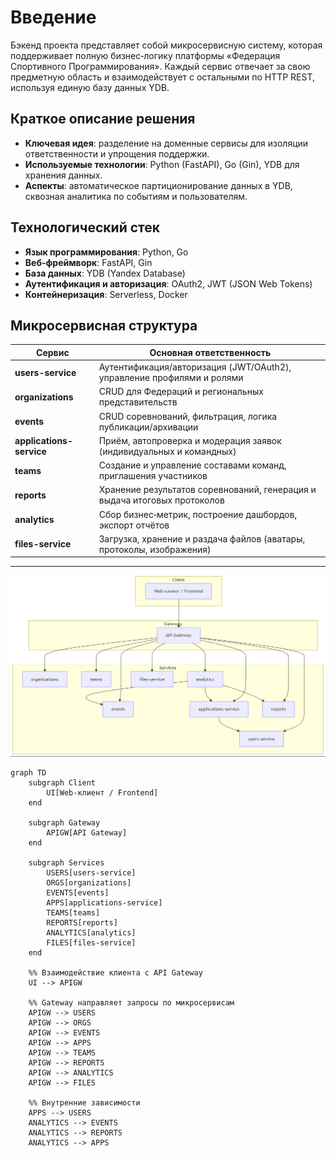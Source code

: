 # Введение

Бэкенд проекта представляет собой микросервисную систему, которая поддерживает полную бизнес‑логику платформы «Федерация Спортивного Программирования». Каждый сервис отвечает за свою предметную область и взаимодействует с остальными по HTTP REST, используя единую базу данных YDB.

## Краткое описание решения

- **Ключевая идея**: разделение на доменные сервисы для изоляции ответственности и упрощения поддержки.
- **Используемые технологии**: Python (FastAPI), Go (Gin), YDB для хранения данных.
- **Аспекты**: автоматическое партиционирование данных в YDB, сквозная аналитика по событиям и пользователям.

## Технологический стек

- **Язык программирования**: Python, Go
- **Веб-фреймворк**: FastAPI, Gin
- **База данных**: YDB (Yandex Database)
- **Аутентификация и авторизация**: OAuth2, JWT (JSON Web Tokens)
- **Контейнеризация**: Serverless, Docker

## Микросервисная структура

| Сервис                   | Основная ответственность                                                                 |
|--------------------------|------------------------------------------------------------------------------------------|
| **users-service**        | Аутентификация/авторизация (JWT/OAuth2), управление профилями и ролями                   |
| **organizations**        | CRUD для Федераций и региональных представительств                                       |
| **events**               | CRUD соревнований, фильтрация, логика публикации/архивации                               |
| **applications-service** | Приём, автопроверка и модерация заявок (индивидуальных и командных)                      |
| **teams**                | Создание и управление составами команд, приглашения участников                           |
| **reports**              | Хранение результатов соревнований, генерация и выдача итоговых протоколов                |
| **analytics**            | Сбор бизнес‑метрик, построение дашбордов, экспорт отчётов                                |
| **files-service**        | Загрузка, хранение и раздача файлов (аватары, протоколы, изображения)                    |

---

![alt text](<diagram.png>)

```text
graph TD
    subgraph Client
        UI[Web-клиент / Frontend]
    end

    subgraph Gateway
        APIGW[API Gateway]
    end

    subgraph Services
        USERS[users-service]
        ORGS[organizations]
        EVENTS[events]
        APPS[applications-service]
        TEAMS[teams]
        REPORTS[reports]
        ANALYTICS[analytics]
        FILES[files-service]
    end

    %% Взаимодействие клиента с API Gateway
    UI --> APIGW

    %% Gateway направляет запросы по микросервисам
    APIGW --> USERS
    APIGW --> ORGS
    APIGW --> EVENTS
    APIGW --> APPS
    APIGW --> TEAMS
    APIGW --> REPORTS
    APIGW --> ANALYTICS
    APIGW --> FILES

    %% Внутренние зависимости
    APPS --> USERS
    ANALYTICS --> EVENTS
    ANALYTICS --> REPORTS
    ANALYTICS --> APPS

```
